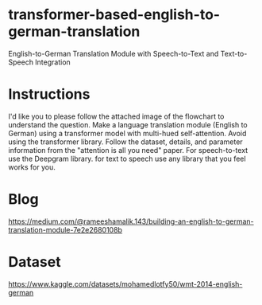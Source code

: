 # transformer-based-english-to-german-translation
English-to-German Translation Module with Speech-to-Text and Text-to-Speech Integration
# Instructions
I'd like you to please follow the attached image of the flowchart to understand the question. 
Make a language translation module (English to German) using a transformer model with multi-hued self-attention. 
Avoid using the transformer library. Follow the dataset,  details, and parameter information from the "attention is all you need" paper. 
For speech-to-text use the Deepgram library. for text to speech use any library that you feel works for you.
# Blog
https://medium.com/@rameeshamalik.143/building-an-english-to-german-translation-module-7e2e2680108b
# Dataset 
https://www.kaggle.com/datasets/mohamedlotfy50/wmt-2014-english-german
